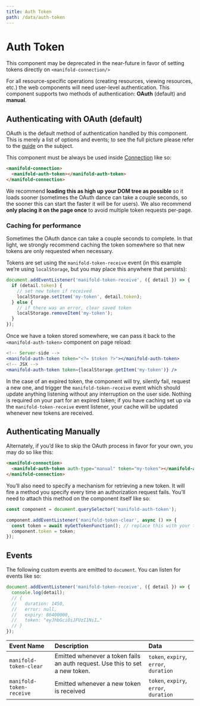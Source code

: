 ```yaml
---
title: Auth Token
path: /data/auth-token
---
```


# Auth Token

<manifold-toast alert-type="warning">
  <div>This component may be deprecated in the near-future in favor of
  setting tokens directly on <code>&lt;manifold-connection/&gt;</code></div>
</manifold-toast>

For all resource-specific operations (creating resources, viewing resources, etc.) the web
components will need user-level authentication. This component supports two methods of
authentication: **OAuth** (default) and **manual**.

## Authenticating with OAuth (default)

OAuth is the default method of authentication handled by this component. This is merely a list of
options and events; to see the full picture please refer to the [guide][auth] on the subject.

This component must be always be used inside [Connection][connection] like so:

```html
<manifold-connection>
  <manifold-auth-token></manifold-auth-token>
</manifold-connection>
```

We recommend **loading this as high up your DOM tree as possible** so it loads sooner (sometimes the
OAuth dance can take a couple seconds, so the sooner this can start the faster it will be for
users). We also recommend **only placing it on the page once** to avoid multiple token requests
per-page.

### Caching for performance

Sometimes the OAuth dance can take a couple seconds to complete. In that light, we strongly
recommend caching the token somewhere so that new tokens are only requested when necessary.

Tokens are set using the `manifold-token-receive` event (in this example we’re using `localStorage`,
but you may place this anywhere that persists):

```js
document.addEventListener('manifold-token-receive', ({ detail }) => {
  if (detail.token) {
    // set new token if received
    localStorage.setItem('my-token', detail.token);
  } else {
    // if there was an error, clear saved token
    localStorage.removeItem('my-token');
  }
});
```

Once we have a token stored somewhere, we can pass it back to the `<manifold-auth-token>` component
on page reload:

```jsx
<!-- Server-side -->
<manifold-auth-token token="<?= $token ?>"></manifold-auth-token>
<!-- JSX -->
<manifold-auth-token token={localStorage.getItem('my-token')} />
```

In the case of an expired token, the component will try, silently fail, request a new one, and
trigger the `manifold-token-receive` event which should update anything listening without any
interruption on the user side. Nothing is required on your part for an expired token; if you have
caching set up via the `manifold-token-receive` event listener, your cache will be updated whenever
new tokens are received.

## Authenticating Manually

Alternately, if you’d like to skip the OAuth process in favor for your own, you may do so like this:

```html
<manifold-connoction>
  <manifold-auth-token auth-type="manual" token="my-token"></manifold-auth-token>
</manifold-connection>
```

You’ll also need to specify a mechanism for retrieving a new token. It will fire a method you
specify every time an authorization request fails. You’ll need to attach this method on the
component itself like so:

```js
const component = document.querySelector('manifold-auth-token');

component.addEventListener('manifold-token-clear', async () => {
  const token = await myGetTokenFunction(); // replace this with your token retrieval call
  component.token = token;
});
```

## Events

The following custom events are emitted to `document`. You can listen for events like so:

```js
document.addEventListener('manifold-token-receive', ({ detail }) => {
  console.log(detail);
  // {
  //   duration: 1450,
  //   error: null,
  //   expiry: 86400000,
  //   token: "eyJhbGciOiJFUzI1NiI…"
  // }
});
```

| Event Name               | Description                                                                  | Data                                   |
| :----------------------- | :--------------------------------------------------------------------------- | :------------------------------------- |
| `manifold-token-clear`   | Emitted whenever a token fails an auth request. Use this to set a new token. | `token`, `expiry`, `error`, `duration` |
| `manifold-token-receive` | Emitted whenever a new token is received                                     | `token`, `expiry`, `error`, `duration` |

[connection]: /connection
[auth]: /advanced/authentication
